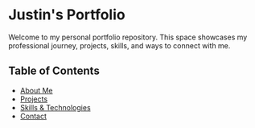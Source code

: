 # Justin's Portfolio

Welcome to my personal portfolio repository. This space showcases my professional journey, projects, skills, and ways to connect with me.

## Table of Contents

- [About Me](#about-me)
- [Projects](#projects)
- [Skills & Technologies](#skills--technologies)
- [Contact](#contact)

